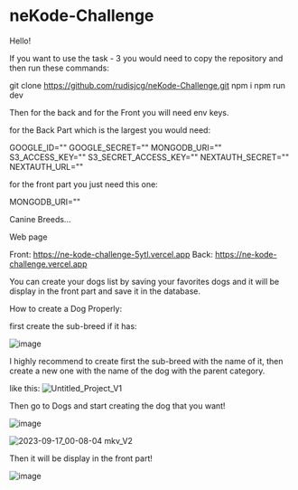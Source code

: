# neKode-Challenge
Hello!

If you want to use the task - 3 you would need to copy the repository and then run these commands:

git clone https://github.com/rudisjcg/neKode-Challenge.git
npm i
npm run dev

Then for the back and for the Front you will need env keys.

for the Back Part which is the largest you would need: 

GOOGLE_ID=""
GOOGLE_SECRET=""
MONGODB_URI=""
S3_ACCESS_KEY=""
S3_SECRET_ACCESS_KEY=""
NEXTAUTH_SECRET=""
NEXTAUTH_URL=""

for the front part you just need this one:

MONGODB_URI=""

Canine Breeds...

Web page

Front: https://ne-kode-challenge-5ytl.vercel.app
Back: https://ne-kode-challenge.vercel.app

You can create your dogs list by saving your favorites dogs and it will be display in the front part and save it in the database.

How to create a Dog Properly:

first create the sub-breed if it has:

![image](https://github.com/rudisjcg/neKode-Challenge/assets/82242977/575c80df-67be-4f22-a354-4b37481dba5d)

I highly recommend to create first the sub-breed with the name of it, then create a new one with the name of the dog with the parent category.


like this:
![Untitled_Project_V1](https://github.com/rudisjcg/neKode-Challenge/assets/82242977/51bb22b7-beb2-4dcf-be29-7743f0f58399)

Then go to Dogs and start creating the dog that you want!

![image](https://github.com/rudisjcg/neKode-Challenge/assets/82242977/1a9496d1-b24a-4cb8-abb9-b77486b7f058)

![2023-09-17_00-08-04 mkv_V2](https://github.com/rudisjcg/neKode-Challenge/assets/82242977/f30254b8-416c-480f-9f6b-a79319ae2223)


Then it will be display in the front part!

![image](https://github.com/rudisjcg/neKode-Challenge/assets/82242977/92b0c350-baf1-4634-8ef7-d6d4cf9ace65)








